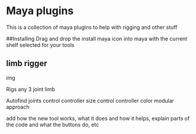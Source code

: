 # Maya plugins

This is a collection of maya plugins to help with rigging and other stuff

##Installing
Drag and drop the install maya icon into maya with the current shelf selected for your tools


## limb rigger

img

Rigs any 3 joint limb

Autofind joints
control controller size
control controller color
modular approach

add how the new tool works, what it does and how it helps, explain parts of the code and what the buttons do, etc